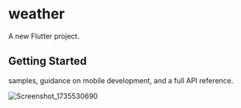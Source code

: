 # weather

A new Flutter project.

## Getting Started
samples, guidance on mobile development, and a full API reference.

![Screenshot_1735530690](https://github.com/user-attachments/assets/88d1e1b6-9dc5-4226-9fd7-a02dccd746ba)
